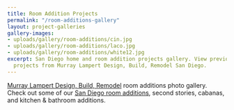 ```yaml
---
title: Room Addition Projects
permalink: "/room-additions-gallery"
layout: project-galleries
gallery-images:
- uploads/gallery/room-additions/cin.jpg
- uploads/gallery/room-additions/laco.jpg
- uploads/gallery/room-additions/white12.jpg
excerpt: San Diego home and room addition projects gallery. View previous room addition
  projects from Murray Lampert Design, Build, Remodel San Diego.
---
```


[Murray Lampert Design, Build, Remodel](/) room additions photo gallery. Check out some of our [San Diego room additions](/san-diego-room-additions), second stories, cabanas, and kitchen & bathroom additions.
